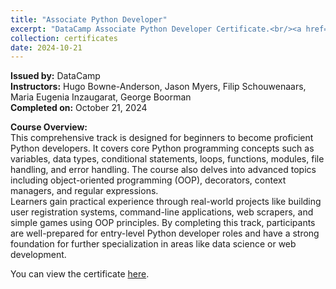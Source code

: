 ```yaml
---
title: "Associate Python Developer"
excerpt: "DataCamp Associate Python Developer Certificate.<br/><a href='/files/2024-datacamp-associate-python-developer.pdf' target='_blank'><img src='/images/2024-datacamp-associate-python-developer.png' width='300' alt='Associate Python Developer Certificate'></a>"
collection: certificates
date: 2024-10-21
---
```


**Issued by:** DataCamp  
**Instructors:** Hugo Bowne-Anderson, Jason Myers, Filip Schouwenaars, Maria Eugenia Inzaugarat, George Boorman  
**Completed on:** October 21, 2024

**Course Overview:**  
This comprehensive track is designed for beginners to become proficient Python developers. It covers core Python programming concepts such as variables, data types, conditional statements, loops, functions, modules, file handling, and error handling. The course also delves into advanced topics including object-oriented programming (OOP), decorators, context managers, and regular expressions.  
Learners gain practical experience through real-world projects like building user registration systems, command-line applications, web scrapers, and simple games using OOP principles. By completing this track, participants are well-prepared for entry-level Python developer roles and have a strong foundation for further specialization in areas like data science or web development.

You can view the certificate <a href='/files/2024-datacamp-associate-python-developer.pdf' target='_blank'>here</a>.
